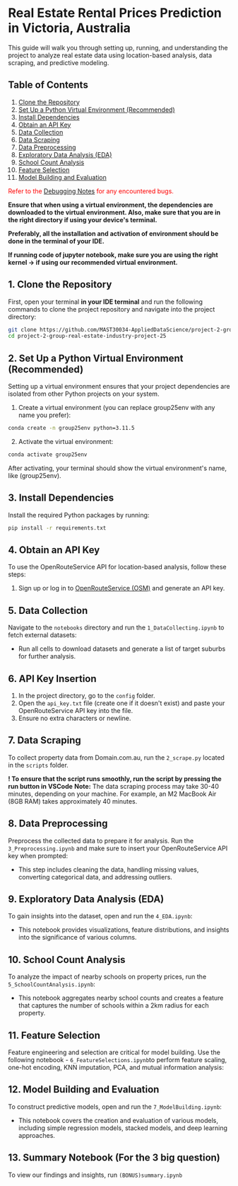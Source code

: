 # Real Estate Rental Prices Prediction in Victoria, Australia

This guide will walk you through setting up, running, and understanding the project to analyze real estate data using location-based analysis, data scraping, and predictive modeling.

## Table of Contents
1. [Clone the Repository](#1-clone-the-repository)
2. [Set Up a Python Virtual Environment (Recommended)](#2-set-up-a-python-virtual-environment-recommended)
3. [Install Dependencies](#3-install-dependencies)
4. [Obtain an API Key](#4-obtain-an-api-key)
5. [Data Collection](#5-data-collection)
6. [Data Scraping](#6-data-scraping)
7. [Data Preprocessing](#7-data-preprocessing)
8. [Exploratory Data Analysis (EDA)](#8-exploratory-data-analysis-eda)
9. [School Count Analysis](#9-school-count-analysis)
10. [Feature Selection](#10-feature-selection)
11. [Model Building and Evaluation](#11-model-building-and-evaluation)

<span style="color:red">Refer to the [Debugging Notes](https://docs.google.com/document/d/1ZG4e5yGeJs5okkPj9j3ZS71zCII-B25ysQY466xIou8/edit?usp=sharing) for any encountered bugs.</span>

**Ensure that when using a virtual environment, the dependencies are downloaded to the virtual environment. Also, make sure that you are in the right directory if using your device's terminal.**

**Preferably, all the installation and activation of environment should be done in the terminal of your IDE.**

**If running code of jupyter notebook, make sure you are using the right kernel -> <group25env> if using our recommended virtual environment.**

## 1. Clone the Repository

First, open your terminal **in your IDE terminal** and run the following commands to clone the project repository and navigate into the project directory:

```bash
git clone https://github.com/MAST30034-AppliedDataScience/project-2-group-real-estate-industry-project-25.git
cd project-2-group-real-estate-industry-project-25
```

## 2. Set Up a Python Virtual Environment (Recommended)
Setting up a virtual environment ensures that your project dependencies are isolated from other Python projects on your system.

1. Create a virtual environment (you can replace group25env with any name you prefer):
``` bash
conda create -n group25env python=3.11.5
```

2. Activate the virtual environment:

  ``` bash
  conda activate group25env
  ```


After activating, your terminal should show the virtual environment's name, like (group25env).


## 3. Install Dependencies

Install the required Python packages by running:

```bash
pip install -r requirements.txt
```

## 4. Obtain an API Key

To use the OpenRouteService API for location-based analysis, follow these steps:

1. Sign up or log in to [OpenRouteService (OSM)](https://openrouteservice.org/dev/#/login) and generate an API key.

## 5. Data Collection

Navigate to the `notebooks` directory and run the `1_DataCollecting.ipynb` to fetch external datasets:

* Run all cells to download datasets and generate a list of target suburbs for further analysis.

## 6. API Key Insertion
1. In the project directory, go to the `config` folder.
2. Open the `api_key.txt` file (create one if it doesn't exist) and paste your OpenRouteService API key into the file.
3. Ensure no extra characters or newline.

## 7. Data Scraping

To collect property data from Domain.com.au, run the `2_scrape.py` located in the `scripts` folder. 

**! To ensure that the script runs smoothly, run the script by pressing the run button in VSCode**
**Note:** The data scraping process may take 30-40 minutes, depending on your machine. For example, an M2 MacBook Air (8GB RAM) takes approximately 40 minutes.


## 8. Data Preprocessing

Preprocess the collected data to prepare it for analysis. Run the `3_Preprocessing.ipynb` and make sure to insert your OpenRouteService API key when prompted:

* This step includes cleaning the data, handling missing values, converting categorical data, and addressing outliers.

## 9. Exploratory Data Analysis (EDA)

To gain insights into the dataset, open and run the `4_EDA.ipynb`:

* This notebook provides visualizations, feature distributions, and insights into the significance of various columns.

## 10. School Count Analysis

To analyze the impact of nearby schools on property prices, run the `5_SchoolCountAnalysis.ipynb`:

* This notebook aggregates nearby school counts and creates a feature that captures the number of schools within a 2km radius for each property.

## 11. Feature Selection

Feature engineering and selection are critical for model building. Use the following notebook - `6_FeatureSelections.ipynb`to perform feature scaling, one-hot encoding, KNN imputation, PCA, and mutual information analysis:


## 12. Model Building and Evaluation

To construct predictive models, open and run the `7_ModelBuilding.ipynb`:

* This notebook covers the creation and evaluation of various models, including simple regression models, stacked models, and deep learning approaches.

## 13. Summary Notebook (For the 3 big question)

To view our findings and insights, run `(BONUS)summary.ipynb`